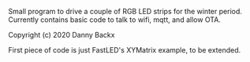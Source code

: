 Small program to drive a couple of RGB LED strips for the winter period.
Currently contains basic code to talk to wifi, mqtt, and allow OTA.

Copyright (c) 2020 Danny Backx

First piece of code is just FastLED's XYMatrix example, to be extended.
